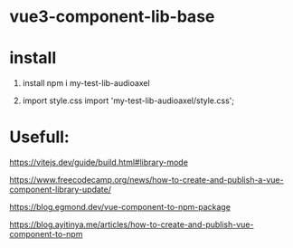 # vue3-component-lib-base

# install
1. install
npm i my-test-lib-audioaxel

2. import style.css
import 'my-test-lib-audioaxel/style.css';

# Usefull:

https://vitejs.dev/guide/build.html#library-mode

https://www.freecodecamp.org/news/how-to-create-and-publish-a-vue-component-library-update/

https://blog.egmond.dev/vue-component-to-npm-package

https://blog.ayitinya.me/articles/how-to-create-and-publish-vue-component-to-npm